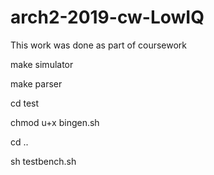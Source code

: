 # arch2-2019-cw-LowIQ
This work was done as part of coursework

make simulator

make parser

cd test

chmod u+x bingen.sh

cd ..

sh testbench.sh
